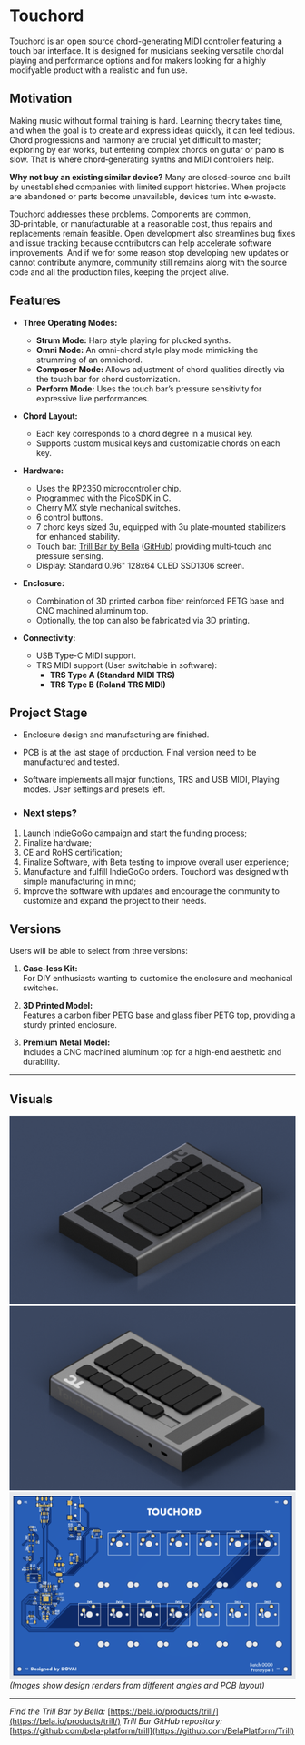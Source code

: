 # Touchord

Touchord is an open source chord-generating MIDI controller featuring a touch bar interface. It is designed for musicians seeking versatile chordal playing and performance options and for makers looking for a highly modifyable product with a realistic and fun use.

## Motivation

Making music without formal training is hard. Learning theory takes time, and when the goal is to create and express ideas quickly, it can feel tedious. Chord progressions and harmony are crucial yet difficult to master; exploring by ear works, but entering complex chords on guitar or piano is slow. That is where chord‑generating synths and MIDI controllers help.

**Why not buy an existing similar device?** Many are closed‑source and built by unestablished companies with limited support histories. When projects are abandoned or parts become unavailable, devices turn into e‑waste.

Touchord addresses these problems. Components are common, 3D‑printable, or manufacturable at a reasonable cost, thus repairs and replacements remain feasible. Open development also streamlines bug fixes and issue tracking because contributors can help accelerate software improvements. And if we for some reason stop developing new updates or cannot contribute anymore, community still remains along with the source code and all the production files, keeping the project alive.

## Features

- **Three Operating Modes:**
  - **Strum Mode:** Harp style playing for plucked synths.
  - **Omni Mode:** An omni-chord style play mode mimicking the strumming of an omnichord.
  - **Composer Mode:** Allows adjustment of chord qualities directly via the touch bar for chord customization.
  - **Perform Mode:** Uses the touch bar’s pressure sensitivity for expressive live performances.

- **Chord Layout:**
  - Each key corresponds to a chord degree in a musical key.
  - Supports custom musical keys and customizable chords on each key.

- **Hardware:**
  - Uses the RP2350 microcontroller chip.
  - Programmed with the PicoSDK in C.
  - Cherry MX style mechanical switches.
  - 6 control buttons.
  - 7 chord keys sized 3u, equipped with 3u plate-mounted stabilizers for enhanced stability.
  - Touch bar: [Trill Bar by Bella](https://bela.io/products/trill/) ([GitHub](https://github.com/BelaPlatform/Trill)) providing multi-touch and pressure sensing.
  - Display: Standard 0.96" 128x64 OLED SSD1306 screen.

- **Enclosure:**
  - Combination of 3D printed carbon fiber reinforced PETG base and CNC machined aluminum top.
  - Optionally, the top can also be fabricated via 3D printing.

- **Connectivity:**
  - USB Type-C MIDI support.
  - TRS MIDI support (User switchable in software):
    - **TRS Type A (Standard MIDI TRS)**
    - **TRS Type B (Roland TRS MIDI)**

## Project Stage

- Enclosure design and manufacturing are finished.
- PCB is at the last stage of production. Final version need to be manufactured and tested.
- Software implements all major functions, TRS and USB MIDI, Playing modes. User settings and presets left.

- ### Next steps?

1. Launch IndieGoGo campaign and start the funding process;
2. Finalize hardware;
3. CE and RoHS certification;
4. Finalize Software, with Beta testing to improve overall user experience;
5. Manufacture and fulfill IndieGoGo orders. Touchord was designed with simple manufacturing in mind;
6. Improve the software with updates and encourage the community to customize and expand the project to their needs.

## Versions

Users will be able to select from three versions:

1. **Case-less Kit:**  
   For DIY enthusiasts wanting to customise the enclosure and mechanical switches.

2. **3D Printed Model:**  
   Features a carbon fiber PETG base and glass fiber PETG top, providing a sturdy printed enclosure.

3. **Premium Metal Model:**  
   Includes a CNC machined aluminum top for a high-end aesthetic and durability.


---

## Visuals

![Render Side View](./img/TC%20Render%202.png)  
![Render Front View](./img/TC%20Render%201.png)  
![PCB Example](./img/PCB.png)  
*(Images show design renders from different angles and PCB layout)*

---

*Find the Trill Bar by Bella:* [https://bela.io/products/trill/](https://bela.io/products/trill/) 
*Trill Bar GitHub repository:* [https://github.com/bela-platform/trill](https://github.com/BelaPlatform/Trill)  
